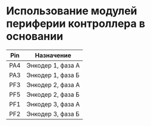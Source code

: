 
# Использование модулей периферии контроллера в основании


| Pin   | Назначение                           |
|-------|--------------------------------------|
| PA4   | Энкодер 1, фаза А                    |
| PA3   | Энкодер 1, фаза Б                    |
| PF3   | Энкодер 2, фаза А                    |
| PF5   | Энкодер 2, фаза Б                    |
| PF1   | Энкодер 3, фаза А                    |
| PF2   | Энкодер 3, фаза Б                    |  